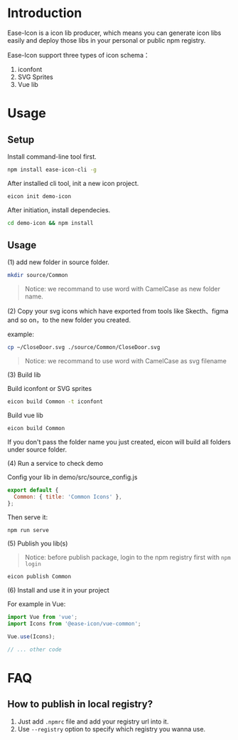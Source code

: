 # Introduction

Ease-Icon is a icon lib producer, which means you can generate icon libs easily and deploy those libs in your personal or public npm registry.

Ease-Icon support three types of icon schema：

1. iconfont
2. SVG Sprites
3. Vue lib

# Usage

## Setup

Install command-line tool first.

```bash
npm install ease-icon-cli -g
```

After installed cli tool, init a new icon project.

```bash
eicon init demo-icon
```

After initiation, install dependecies.

```bash
cd demo-icon && npm install
```

## Usage

(1) add new folder in source folder.

```bash
mkdir source/Common
```

> Notice: we recommand to use word with CamelCase as new folder name.

(2) Copy your svg icons which have exported from tools like Skecth、figma and so on，to the new folder you created.

example:

```bash
cp ~/CloseDoor.svg ./source/Common/CloseDoor.svg
```

> Notice: we recommand to use word with CamelCase as svg filename

(3) Build lib

Build iconfont or SVG sprites

```bash
eicon build Common -t iconfont
```

Build vue lib

```bash
eicon build Common
```

If you don't pass the folder name you just created, eicon will build all folders under source folder.

(4) Run a service to check demo

Config your lib in demo/src/source_config.js

```javascript
export default {
  Common: { title: 'Common Icons' },
};
```

Then serve it:

```bash
npm run serve
```

(5) Publish you lib(s)

> Notice: before publish package, login to the npm registry first with `npm login`

```bash
eicon publish Common
```

(6) Install and use it in your project

For example in Vue:

```javascript
import Vue from 'vue';
import Icons from '@ease-icon/vue-common';

Vue.use(Icons);

// ... other code
```

# FAQ

## How to publish in local registry?

1. Just add `.npmrc` file and add your registry url into it.
2. Use `--registry` option to specify which registry you wanna use.
